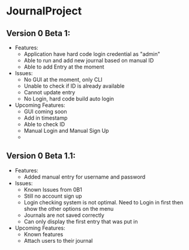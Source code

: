 # JournalProject
## Version 0 Beta 1:
- Features:
  + Application have hard code login credential as "admin"
  + Able to run and add new journal based on manual ID
  + Able to add Entry at the moment
- Issues:
  + No GUI at the moment, only CLI
  + Unable to check if ID is already available
  + Cannot update entry
  + No Login, hard code build auto login
- Upcoming Features:
  + GUI coming soon
  + Add in timestamp
  + Able to check ID
  + Manual Login and Manual Sign Up
  + 
## Version 0 Beta 1.1:
- Features:
  + Added manual entry for username and password
- Issues:
  + Known Issues from 0B1
  + Still no account sign up
  + Login checking system is not optimal. Need to Login in first then show the other options on the menu
  + Journals are not saved correctly
  + Can only display the first entry that was put in
- Upcoming Features:
  + Known features
  + Attach users to their journal
